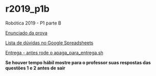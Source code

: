 # r2019_p1b

Robótica 2019 - P1 parte B

[Enunciado da prova](enunciado_v2.md)

[Lista de dúvidas no Google Spreadsheets](https://docs.google.com/spreadsheets/d/1yGGeGUi1UTG_Z_CCYVmB5JIUfU-6ImFCZcRtlWaxraY/edit?usp=sharing)

[Entrega -  antes rode o apaga_para_entrega.sh](https://insper.blackboard.com/webapps/assignment/uploadAssignment?content_id=_586617_1&course_id=_30561_1&group_id=&mode=cpview)


**Se houver tempo hábil mostre para o professor suas respostas das questões 1 e 2 antes de sair**